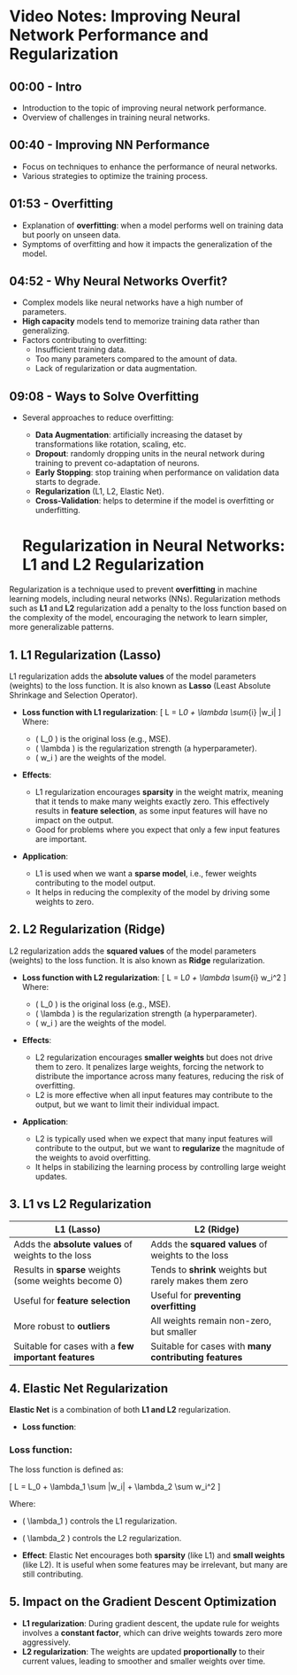 # Video Notes: Improving Neural Network Performance and Regularization

## 00:00 - Intro

- Introduction to the topic of improving neural network performance.
- Overview of challenges in training neural networks.

## 00:40 - Improving NN Performance

- Focus on techniques to enhance the performance of neural networks.
- Various strategies to optimize the training process.

## 01:53 - Overfitting

- Explanation of **overfitting**: when a model performs well on training data but poorly on unseen data.
- Symptoms of overfitting and how it impacts the generalization of the model.

## 04:52 - Why Neural Networks Overfit?

- Complex models like neural networks have a high number of parameters.
- **High capacity** models tend to memorize training data rather than generalizing.
- Factors contributing to overfitting:
  - Insufficient training data.
  - Too many parameters compared to the amount of data.
  - Lack of regularization or data augmentation.

## 09:08 - Ways to Solve Overfitting

- Several approaches to reduce overfitting:

  - **Data Augmentation**: artificially increasing the dataset by transformations like rotation, scaling, etc.
  - **Dropout**: randomly dropping units in the neural network during training to prevent co-adaptation of neurons.
  - **Early Stopping**: stop training when performance on validation data starts to degrade.
  - **Regularization** (L1, L2, Elastic Net).
  - **Cross-Validation**: helps to determine if the model is overfitting or underfitting.

  # Regularization in Neural Networks: L1 and L2 Regularization

Regularization is a technique used to prevent **overfitting** in machine learning models, including neural networks (NNs). Regularization methods such as **L1** and **L2** regularization add a penalty to the loss function based on the complexity of the model, encouraging the network to learn simpler, more generalizable patterns.

## 1. L1 Regularization (Lasso)

L1 regularization adds the **absolute values** of the model parameters (weights) to the loss function. It is also known as **Lasso** (Least Absolute Shrinkage and Selection Operator).

- **Loss function with L1 regularization**:
  \[
  L = L*0 + \lambda \sum*{i} |w_i|
  \]
  Where:

  - \( L_0 \) is the original loss (e.g., MSE).
  - \( \lambda \) is the regularization strength (a hyperparameter).
  - \( w_i \) are the weights of the model.

- **Effects**:

  - L1 regularization encourages **sparsity** in the weight matrix, meaning that it tends to make many weights exactly zero. This effectively results in **feature selection**, as some input features will have no impact on the output.
  - Good for problems where you expect that only a few input features are important.

- **Application**:
  - L1 is used when we want a **sparse model**, i.e., fewer weights contributing to the model output.
  - It helps in reducing the complexity of the model by driving some weights to zero.

## 2. L2 Regularization (Ridge)

L2 regularization adds the **squared values** of the model parameters (weights) to the loss function. It is also known as **Ridge** regularization.

- **Loss function with L2 regularization**:
  \[
  L = L*0 + \lambda \sum*{i} w_i^2
  \]
  Where:

  - \( L_0 \) is the original loss (e.g., MSE).
  - \( \lambda \) is the regularization strength (a hyperparameter).
  - \( w_i \) are the weights of the model.

- **Effects**:

  - L2 regularization encourages **smaller weights** but does not drive them to zero. It penalizes large weights, forcing the network to distribute the importance across many features, reducing the risk of overfitting.
  - L2 is more effective when all input features may contribute to the output, but we want to limit their individual impact.

- **Application**:
  - L2 is typically used when we expect that many input features will contribute to the output, but we want to **regularize** the magnitude of the weights to avoid overfitting.
  - It helps in stabilizing the learning process by controlling large weight updates.

## 3. L1 vs L2 Regularization

| **L1 (Lasso)**                                        | **L2 (Ridge)**                                         |
| ----------------------------------------------------- | ------------------------------------------------------ |
| Adds the **absolute values** of weights to the loss   | Adds the **squared values** of weights to the loss     |
| Results in **sparse** weights (some weights become 0) | Tends to **shrink** weights but rarely makes them zero |
| Useful for **feature selection**                      | Useful for **preventing overfitting**                  |
| More robust to **outliers**                           | All weights remain non-zero, but smaller               |
| Suitable for cases with a **few important features**  | Suitable for cases with **many contributing features** |

## 4. Elastic Net Regularization

**Elastic Net** is a combination of both **L1 and L2** regularization.

- **Loss function**:

### Loss function:

The loss function is defined as:

\[ L = L_0 + \lambda_1 \sum |w_i| + \lambda_2 \sum w_i^2 \]

Where:

- \( \lambda_1 \) controls the L1 regularization.
- \( \lambda_2 \) controls the L2 regularization.

- **Effect**: Elastic Net encourages both **sparsity** (like L1) and **small weights** (like L2). It is useful when some features may be irrelevant, but many are still contributing.

## 5. Impact on the Gradient Descent Optimization

- **L1 regularization**: During gradient descent, the update rule for weights involves a **constant factor**, which can drive weights towards zero more aggressively.
- **L2 regularization**: The weights are updated **proportionally** to their current values, leading to smoother and smaller weights over time.

